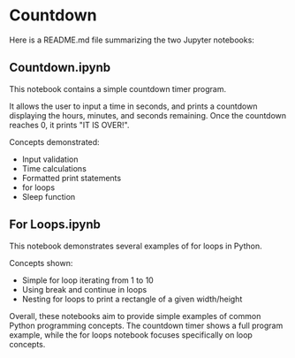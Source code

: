# Countdown
 Here is a README.md file summarizing the two Jupyter notebooks:

## Countdown.ipynb

This notebook contains a simple countdown timer program. 

It allows the user to input a time in seconds, and prints a countdown displaying the hours, minutes, and seconds remaining. Once the countdown reaches 0, it prints "IT IS OVER!".

Concepts demonstrated:

- Input validation
- Time calculations
- Formatted print statements 
- for loops
- Sleep function

## For Loops.ipynb

This notebook demonstrates several examples of for loops in Python.

Concepts shown:

- Simple for loop iterating from 1 to 10
- Using break and continue in loops
- Nesting for loops to print a rectangle of a given width/height

Overall, these notebooks aim to provide simple examples of common Python programming concepts. The countdown timer shows a full program example, while the for loops notebook focuses specifically on loop concepts.
